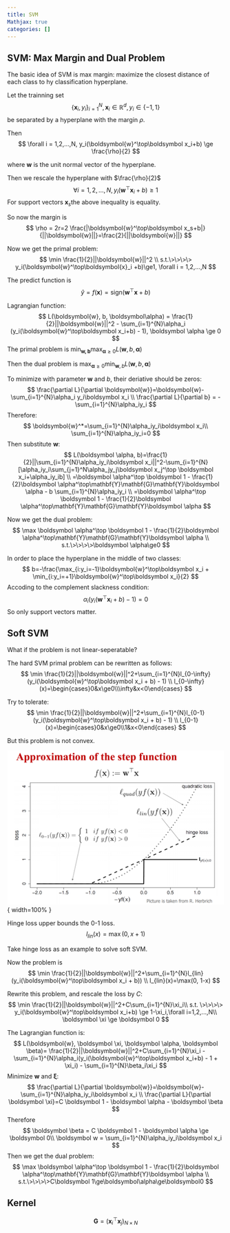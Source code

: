 ```yaml
---
title: SVM
Mathjax: true
categories: []
---
```


## SVM: Max Margin and Dual Problem

The basic idea of SVM is max margin: maximize the closest distance of each class to hy classification hyperplane.

Let the trainning set 
$$
\{\boldsymbol{x}_i, y_i\}_{i=1}^{N}, \boldsymbol x_i \in \mathbb{R}^d, y_i \in \{-1, 1\}
$$
 be separated by a hyperplane with the margin $\rho$.

Then
$$
\forall i = 1,2,...,N, y_i(\boldsymbol{w}^\top\boldsymbol x_i+b) \ge \frac{\rho}{2}
$$

where $\mathbf{w}​$ is the unit normal vector of the hyperplane.

Then we rescale the hyperplane with $\frac{\rho}{2}​$
$$
\forall i = 1,2,...,N, y_i(\boldsymbol{w}^\top\boldsymbol x_i+b) \ge 1
$$
For support vectors $\boldsymbol{x}_s$the above inequality is equality.

So now the margin is 
$$
\rho = 2r=2 \frac{|\boldsymbol{w}^\top\boldsymbol x_s+b|}{||\boldsymbol{w}||}=\frac{2}{||\boldsymbol{w}||}
$$

Now we get the primal problem:
$$
\min \frac{1}{2}||\boldsymbol{w}||^2 \\
s.t.\>\>\>\> y_i(\boldsymbol{w}^\top\boldsymbol{x}_i +b)\ge1, \forall i = 1,2,...,N
$$

The predict function is
$$
\hat y = f(\boldsymbol x)=\text{sign}(\boldsymbol{w}^\top \boldsymbol x + b)
$$

Lagrangian function:
$$
L(\boldsymbol{w}, b, \boldsymbol\alpha) = \frac{1}{2}||\boldsymbol{w}||^2 - \sum_{i=1}^{N}\alpha_i (y_i(\boldsymbol{w}^\top\boldsymbol x_i+b) - 1), \boldsymbol \alpha \ge 0
$$
The primal problem is $\min_\boldsymbol{w, b} \max_{\boldsymbol \alpha \ge 0} L(\boldsymbol{w}, b, \boldsymbol \alpha)$

Then the dual problem is $\max_{\boldsymbol \alpha \ge 0} \min_{\boldsymbol{w},b}L(\boldsymbol{w},b,\boldsymbol \alpha)​$

To minimize with parameter $\boldsymbol{w}$ and $b$, their deriative should be zeros:
$$
\frac{\partial L}{\partial \boldsymbol{w}}=\boldsymbol{w}-\sum_{i=1}^{N}\alpha_i y_i\boldsymbol x_i \\
\frac{\partial L}{\partial b} = -\sum_{i=1}^{N}\alpha_iy_i
$$
Therefore:
$$
\boldsymbol{w}^*=\sum_{i=1}^{N}\alpha_iy_i\boldsymbol x_i\\
\sum_{i=1}^{N}\alpha_iy_i=0
$$
Then substitute $\boldsymbol{w}$:
$$
L(\boldsymbol \alpha, b)=\frac{1}{2}||\sum_{i=1}^{N}\alpha_iy_i\boldsymbol x_i||^2-\sum_{i=1}^{N}[\alpha_iy_i\sum_{j=1}^N\alpha_jy_j\boldsymbol x_j^\top \boldsymbol x_i+\alpha_iy_ib] \\
=\boldsymbol \alpha^\top \boldsymbol 1 - \frac{1}{2}\boldsymbol \alpha^\top\mathbf{Y}\mathbf{G}\mathbf{Y}\boldsymbol \alpha - b \sum_{i=1}^{N}\alpha_iy_i \\
=\boldsymbol \alpha^\top \boldsymbol 1 - \frac{1}{2}\boldsymbol \alpha^\top\mathbf{Y}\mathbf{G}\mathbf{Y}\boldsymbol \alpha
$$

Now we get the dual problem:
$$
\max \boldsymbol \alpha^\top \boldsymbol 1 - \frac{1}{2}\boldsymbol \alpha^\top\mathbf{Y}\mathbf{G}\mathbf{Y}\boldsymbol \alpha \\
s.t.\>\>\>\>\boldsymbol \alpha\ge0
$$

In order to place the hyperplane in the middle of two classes:
$$
b=-\frac{\max_{i:y_i=-1}\boldsymbol{w}^\top\boldsymbol x_i + \min_{i:y_i=+1}\boldsymbol{w}^\top\boldsymbol x_i}{2}
$$
Accoding to the complement slackness condition:
$$
\alpha_i(y_i(\boldsymbol{w}^\top\boldsymbol x_i+b) - 1)=0
$$
So only support vectors matter.



## Soft SVM

What if the problem is not linear-seperatable?

The hard SVM primal problem can be rewritten as follows:
$$
\min \frac{1}{2}||\boldsymbol{w}||^2+\sum_{i=1}^{N}l_{0-\infty}(y_i(\boldsymbol{w}^\top\boldsymbol x_i + b) - 1) \\
l_{0-\infty}(x)=\begin{cases}0&x\ge0\\\infty&x<0\end{cases}
$$

Try to tolerate:
$$
\min \frac{1}{2}||\boldsymbol{w}||^2+\sum_{i=1}^{N}l_{0-1}(y_i(\boldsymbol{w}^\top\boldsymbol x_i + b) - 1) \\
l_{0-1}(x)=\begin{cases}0&x\ge0\\1&x<0\end{cases}
$$

But this problem is not convex.

![image-20190308220605185](svm/image-20190308220605185.png){ width=100% }

Hinge loss upper bounds the 0-1 loss.
$$
l_{lin}(x)=\max(0, x+1)
$$

Take hinge loss as an example to solve soft SVM.

Now the problem is
$$
\min \frac{1}{2}||\boldsymbol{w}||^2+\sum_{i=1}^{N}l_{lin}(y_i(\boldsymbol{w}^\top\boldsymbol x_i + b)) \\
l_{lin}(x)=\max(0, 1-x)
$$

Rewrite this problem, and rescale the loss by $C$:
$$
\min \frac{1}{2}||\boldsymbol{w}||^2+C\sum_{i=1}^{N}\xi_i\\
s.t. \>\>\>\> y_i(\boldsymbol{w}^\top\boldsymbol x_i+b) \ge 1-\xi_i,\forall i=1,2,...,N\\
\boldsymbol \xi \ge \boldsymbol 0
$$

The Lagrangian function is:
$$
L(\boldsymbol{w}, \boldsymbol \xi, \boldsymbol \alpha, \boldsymbol \beta)= \frac{1}{2}||\boldsymbol{w}||^2+C\sum_{i=1}^{N}\xi_i - \sum_{i=1}^{N}\alpha_i(y_i(\boldsymbol{w}^\top\boldsymbol x_i+b) - 1 + \xi_i) - \sum_{i=1}^{N}\beta_i\xi_i
$$
Minimize $\mathbf{w}$ and $\boldsymbol \xi$:
$$
\frac{\partial L}{\partial \boldsymbol{w}}=\boldsymbol{w}-\sum_{i=1}^{N}\alpha_iy_i\boldsymbol x_i \\
\frac{\partial L}{\partial \boldsymbol \xi}=C \boldsymbol 1 - \boldsymbol \alpha - \boldsymbol \beta
$$
Therefore
$$
\boldsymbol \beta = C \boldsymbol 1 - \boldsymbol \alpha \ge \boldsymbol 0\\
\boldsymbol w = \sum_{i=1}^{N}\alpha_iy_i\boldsymbol x_i
$$
Then we get the dual problem:
$$
\max \boldsymbol \alpha^\top \boldsymbol 1 - \frac{1}{2}\boldsymbol \alpha^\top\mathbf{Y}\mathbf{G}\mathbf{Y}\boldsymbol \alpha \\
s.t.\>\>\>\>C\boldsymbol 1\ge\boldsymbol\alpha\ge\boldsymbol0
$$



## Kernel

$$
\mathbf{G}=(\boldsymbol x_i^\top \boldsymbol x_j)_{N\times N}
$$

